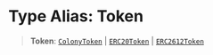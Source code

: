 # Type Alias: Token

> **Token**: [`ColonyToken`](../classes/ColonyToken.md) \| [`ERC20Token`](../classes/ERC20Token.md) \| [`ERC2612Token`](../classes/ERC2612Token.md)
